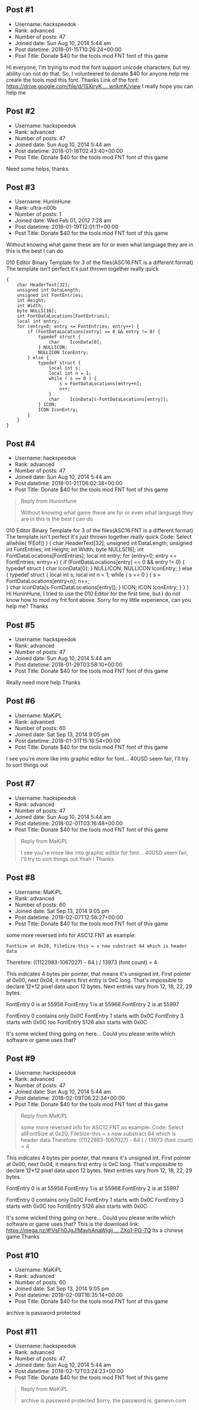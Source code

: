 ## Post #1
- Username: hackspeedok
- Rank: advanced
- Number of posts: 47
- Joined date: Sun Aug 10, 2014 5:44 am
- Post datetime: 2018-01-15T10:26:24+00:00
- Post Title: Donate $40 for the tools mod FNT font of this game

Hi everyone, I'm trying to mod the font support unicode characters, but my ability can not do that.
So, I volunteered to donate $40 for anyone help me create the tools mod this font. Thanks
Link of the font: [https://drive.google.com/file/d/1SXjryK ... wnkmK/view](https://drive.google.com/file/d/1SXjryKUI_1Z9T4QUz_O8A_mfeLWwnkmK/view)
I really hope you can help me
## Post #2
- Username: hackspeedok
- Rank: advanced
- Number of posts: 47
- Joined date: Sun Aug 10, 2014 5:44 am
- Post datetime: 2018-01-18T02:43:40+00:00
- Post Title: Donate $40 for the tools mod FNT font of this game

Need some helps, thanks
## Post #3
- Username: HuninHune
- Rank: ultra-n00b
- Number of posts: 1
- Joined date: Wed Feb 01, 2012 7:28 am
- Post datetime: 2018-01-19T12:01:11+00:00
- Post Title: Donate $40 for the tools mod FNT font of this game

Without knowing what game these are for or even what language they are in this is the best I can do

010 Editor Binary Template for 3 of the files(ASC16.FNT is a different format)
The template isn't perfect it's just thrown together really quick

```
{
    char HeaderText[32];
    unsigned int DataLength;
    unsigned int FontEntries;
    int Height;
    int Width;
    byte NULLS[16];
    int FontDataLocations[FontEntries];
    local int entry;
    for (entry=0; entry <= FontEntries; entry++) {
        if (FontDataLocations[entry] == 0 && entry != 0) {
            typedef struct {
	            char    IconData[0];
            } NULLICON;
            NULLICON IconEntry;
        } else {
            typedef struct {
                local int s;
                local int n = 1;
                while ( s == 0 ) {
                    s = FontDataLocations[entry+n];
                    n++;                
                }
	            char    IconData[s-FontDataLocations[entry]];
            } ICON;
            ICON IconEntry;
        }
    }
}

```
## Post #4
- Username: hackspeedok
- Rank: advanced
- Number of posts: 47
- Joined date: Sun Aug 10, 2014 5:44 am
- Post datetime: 2018-01-21T06:02:38+00:00
- Post Title: Donate $40 for the tools mod FNT font of this game

> Reply from HuninHune
>
> Without knowing what game these are for or even what language they are in this is the best I can do

010 Editor Binary Template for 3 of the files(ASC16.FNT is a different format)
The template isn't perfect it's just thrown together really quick
Code: Select allwhile( !FEof() )
{
    char HeaderText[32];
    unsigned int DataLength;
    unsigned int FontEntries;
    int Height;
    int Width;
    byte NULLS[16];
    int FontDataLocations[FontEntries];
    local int entry;
    for (entry=0; entry <= FontEntries; entry++) {
        if (FontDataLocations[entry] == 0 && entry != 0) {
            typedef struct {
	            char    IconData[0];
            } NULLICON;
            NULLICON IconEntry;
        } else {
            typedef struct {
                local int s;
                local int n = 1;
                while ( s == 0 ) {
                    s = FontDataLocations[entry+n];
                    n++;                
                }
	            char    IconData[s-FontDataLocations[entry]];
            } ICON;
            ICON IconEntry;
        }
    }
}
Hi HuninHune,
I tried to use the 010 Editor for the first time, but I do not know how to mod my fnt font above. Sorry for my little experience, can you help me?
Thanks
## Post #5
- Username: hackspeedok
- Rank: advanced
- Number of posts: 47
- Joined date: Sun Aug 10, 2014 5:44 am
- Post datetime: 2018-01-29T03:58:10+00:00
- Post Title: Donate $40 for the tools mod FNT font of this game

Really need more help  Thanks
## Post #6
- Username: MaKiPL
- Rank: advanced
- Number of posts: 60
- Joined date: Sat Sep 13, 2014 9:05 pm
- Post datetime: 2018-01-31T15:18:54+00:00
- Post Title: Donate $40 for the tools mod FNT font of this game

I see you're more like into graphic editor for font... 40USD seem fair, I'll try to sort things out
## Post #7
- Username: hackspeedok
- Rank: advanced
- Number of posts: 47
- Joined date: Sun Aug 10, 2014 5:44 am
- Post datetime: 2018-02-01T03:16:48+00:00
- Post Title: Donate $40 for the tools mod FNT font of this game

> Reply from MaKiPL
>
> I see you're more like into graphic editor for font... 40USD seem fair, I'll try to sort things out
Yeah ! Thanks
## Post #8
- Username: MaKiPL
- Rank: advanced
- Number of posts: 60
- Joined date: Sat Sep 13, 2014 9:05 pm
- Post datetime: 2018-02-07T12:56:27+00:00
- Post Title: Donate $40 for the tools mod FNT font of this game

some more reversed info for ASC12.FNT as example:

```
FontSize at 0x20, FileSize-this = x now substract 64 which is header data
```

Therefore: ((1122983-1067027) - 64 ) / 13973 (font count) = 4

This indicates 4 bytes per pointer, that means it's unsigned int. 
First pointer at 0x00, next 0x04, it means first entry is 0xC long. That's impossible to declare 12*12 pixel data upon 12 bytes. Next entries vary from 12, 18, 22, 29 bytes.

FontEntry 0 is at 55956
FontEntry 1 is at 55968
FontEntry 2 is at 55997

FontEntry 0 contains only 0x0C
FontEntry 1 starts with 0x0C
FontEntry 3 starts with 0x0C too
FontEntry 5126 also starts with 0x0C

It's some wicked thing going on here... Could you please write which software or game uses that?
## Post #9
- Username: hackspeedok
- Rank: advanced
- Number of posts: 47
- Joined date: Sun Aug 10, 2014 5:44 am
- Post datetime: 2018-02-09T06:22:34+00:00
- Post Title: Donate $40 for the tools mod FNT font of this game

> Reply from MaKiPL
>
> some more reversed info for ASC12.FNT as example:
Code: Select allFontSize at 0x20, FileSize-this = x now substract 64 which is header data
Therefore: ((1122983-1067027) - 64 ) / 13973 (font count) = 4

This indicates 4 bytes per pointer, that means it's unsigned int. 
First pointer at 0x00, next 0x04, it means first entry is 0xC long. That's impossible to declare 12*12 pixel data upon 12 bytes. Next entries vary from 12, 18, 22, 29 bytes.

FontEntry 0 is at 55956
FontEntry 1 is at 55968
FontEntry 2 is at 55997

FontEntry 0 contains only 0x0C
FontEntry 1 starts with 0x0C
FontEntry 3 starts with 0x0C too
FontEntry 5126 also starts with 0x0C

It's some wicked thing going on here... Could you please write which software or game uses that?
This is the download link: [https://mega.nz/#!VsFh0JgJ!MayhAnaWIgii ... ZXo1-PO-7Q](https://mega.nz/#!VsFh0JgJ!MayhAnaWIgiiEb3ngNqU8hftRxgPeAR0oZXo1-PO-7Q)
Its a chinese game  Thanks
## Post #10
- Username: MaKiPL
- Rank: advanced
- Number of posts: 60
- Joined date: Sat Sep 13, 2014 9:05 pm
- Post datetime: 2018-02-09T16:35:14+00:00
- Post Title: Donate $40 for the tools mod FNT font of this game

archive is password protected
## Post #11
- Username: hackspeedok
- Rank: advanced
- Number of posts: 47
- Joined date: Sun Aug 10, 2014 5:44 am
- Post datetime: 2018-02-12T03:24:23+00:00
- Post Title: Donate $40 for the tools mod FNT font of this game

> Reply from MaKiPL
>
> archive is password protected
Sorry, the password is: gamevn.com
